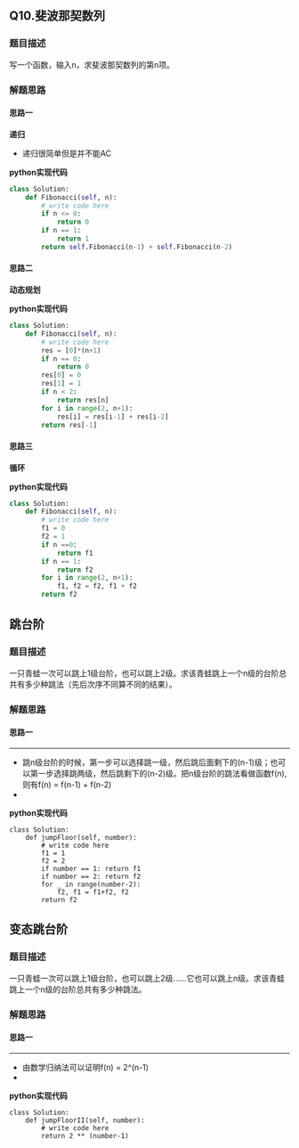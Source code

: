 ## Q10.斐波那契数列
### 题目描述
写一个函数，输入n，求斐波那契数列的第n项。
### 解题思路
#### 思路一
**递归**
- 递归很简单但是并不能AC

**python实现代码**
```python
class Solution:
    def Fibonacci(self, n):
        # write code here 
        if n <= 0:
            return 0
        if n == 1:
            return 1
        return self.Fibonacci(n-1) + self.Fibonacci(n-2)
```

#### 思路二
**动态规划**


**python实现代码**
```python
class Solution:
    def Fibonacci(self, n):
        # write code here 
        res = [0]*(n+1)
        if n == 0:
            return 0
        res[0] = 0
        res[1] = 1
        if n < 2:
            return res[n]
        for i in range(2, n+1):
            res[i] = res[i-1] + res[i-2]
        return res[-1]
```

#### 思路三
**循环**


**python实现代码**
```python
class Solution:
    def Fibonacci(self, n):
        # write code here 
        f1 = 0
        f2 = 1
        if n ==0:
            return f1
        if n == 1:
            return f2
        for i in range(2, n+1):
            f1, f2 = f2, f1 + f2
        return f2
```

## 跳台阶
### 题目描述
一只青蛙一次可以跳上1级台阶，也可以跳上2级。求该青蛙跳上一个n级的台阶总共有多少种跳法（先后次序不同算不同的结果）。
### 解题思路
#### 思路一
****
- 跳n级台阶的时候，第一步可以选择跳一级，然后跳后面剩下的(n-1)级；也可以第一步选择跳两级，然后跳剩下的(n-2)级。把n级台阶的跳法看做函数f(n), 则有f(n) = f(n-1) + f(n-2)
- 
**python实现代码**
```
class Solution:
    def jumpFloor(self, number):
        # write code here
        f1 = 1
        f2 = 2
        if number == 1: return f1
        if number == 2: return f2
        for _ in range(number-2):
            f2, f1 = f1+f2, f2
        return f2
```


## 变态跳台阶
### 题目描述
一只青蛙一次可以跳上1级台阶，也可以跳上2级……它也可以跳上n级。求该青蛙跳上一个n级的台阶总共有多少种跳法。
### 解题思路
#### 思路一
****
- 由数学归纳法可以证明f(n) = 2^(n-1)
- 
**python实现代码**
```
class Solution:
    def jumpFloorII(self, number):
        # write code here
        return 2 ** (number-1)
```
